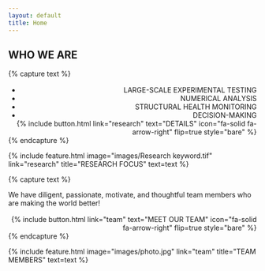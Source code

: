 ```yaml
---
layout: default
title: Home
---
```


## WHO WE ARE

{% capture text %}
<div style="margin-top: 1rem; text-align: right;">
  <ul class="custom-list" style="margin: 0;">
    <li>LARGE-SCALE EXPERIMENTAL TESTING</li>
    <li>NUMERICAL ANALYSIS</li>
    <li>STRUCTURAL HEALTH MONITORING</li>
    <li>DECISION-MAKING</li>
  </ul>

  <div>
    {%
      include button.html
      link="research"
      text="DETAILS"
      icon="fa-solid fa-arrow-right"
      flip=true
      style="bare"
    %}
  </div>
</div>
{% endcapture %}

{%
  include feature.html
  image="images/Research keyword.tif"
  link="research"
  title="RESEARCH FOCUS"
  text=text
%}

{% capture text %}
<div>
  <p>
    We have diligent, passionate, motivate, and thoughtful team members who are making the world better!
  </p>

  <div style="margin-top: 1rem; text-align: right;">
    {%
      include button.html
      link="team"
      text="MEET OUR TEAM"
      icon="fa-solid fa-arrow-right"
      flip=true
      style="bare"
    %}
  </div>
</div>
{% endcapture %}

{%
  include feature.html
  image="images/photo.jpg"
  link="team"
  title="TEAM MEMBERS"
  text=text
%}
